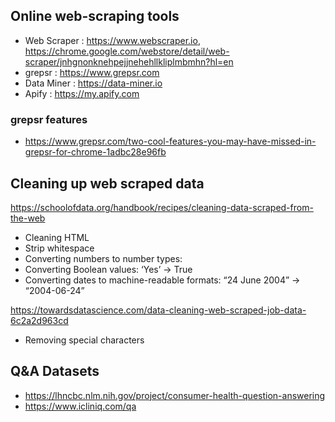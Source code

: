 ## Online web-scraping tools

- Web Scraper : https://www.webscraper.io, https://chrome.google.com/webstore/detail/web-scraper/jnhgnonknehpejjnehehllkliplmbmhn?hl=en
- grepsr : https://www.grepsr.com
- Data Miner : https://data-miner.io
- Apify : https://my.apify.com

### grepsr features

- https://www.grepsr.com/two-cool-features-you-may-have-missed-in-grepsr-for-chrome-1adbc28e96fb

## Cleaning up web scraped data

https://schoolofdata.org/handbook/recipes/cleaning-data-scraped-from-the-web

- Cleaning HTML
- Strip whitespace
- Converting numbers to number types:
- Converting Boolean values: ‘Yes’ -> True
- Converting dates to machine-readable formats: “24 June 2004” -> “2004-06-24”

https://towardsdatascience.com/data-cleaning-web-scraped-job-data-6c2a2d963cd

- Removing special characters

## Q&A Datasets

- https://lhncbc.nlm.nih.gov/project/consumer-health-question-answering
- https://www.icliniq.com/qa
